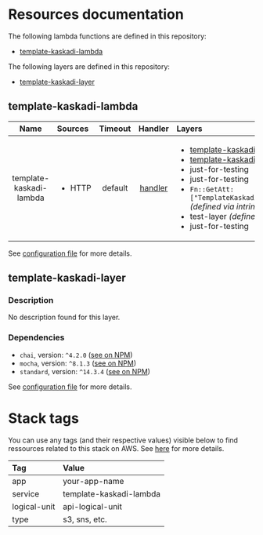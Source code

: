 # Resources documentation

The following lambda functions are defined in this repository:
- [template-kaskadi-lambda](#template-kaskadi-lambda)

The following layers are defined in this repository:
- [template-kaskadi-layer](#template-kaskadi-layer)

## template-kaskadi-lambda <a name="template-kaskadi-lambda"></a>

|           Name          | Sources                | Timeout |                 Handler                 | Layers                                                                                                                                                                                                                                                                                                                                             |
| :---------------------: | :--------------------- | :-----: | :-------------------------------------: | :------------------------------------------------------------------------------------------------------------------------------------------------------------------------------------------------------------------------------------------------------------------------------------------------------------------------------------------------- |
| template-kaskadi-lambda | <ul><li>HTTP</li></ul> | default | [handler](./template-kaskadi-lambda.js) | <ul><li>[template-kaskadi-layer](#template-kaskadi-layer)</li><li>[template-kaskadi-layer](#template-kaskadi-layer)</li><li>just-for-testing</li><li>just-for-testing</li><li>`Fn::GetAtt: ["TemplateKaskadiLayerLambdaLayer","Arn"]` _(defined via intrinsic function)_</li><li>test-layer _(defined via ARN)_</li><li>just-for-testing</li></ul> |

See [configuration file](./serverless.yml) for more details.

## template-kaskadi-layer <a name="template-kaskadi-layer"></a>

### Description

No description found for this layer.

### Dependencies

- `chai`, version: `^4.2.0` ([see on NPM](https://www.npmjs.com/package/chai))
- `mocha`, version: `^8.1.3` ([see on NPM](https://www.npmjs.com/package/mocha))
- `standard`, version: `^14.3.4` ([see on NPM](https://www.npmjs.com/package/standard))

See [configuration file](./serverless.yml) for more details.

# Stack tags

You can use any tags (and their respective values) visible below to find ressources related to this stack on AWS. See [here](https://docs.amazonaws.cn/en_us/AWSCloudFormation/latest/UserGuide/aws-properties-resource-tags.html) for more details.

| Tag          | Value                   |
| :----------- | :---------------------- |
| app          | your-app-name           |
| service      | template-kaskadi-lambda |
| logical-unit | api-logical-unit        |
| type         | s3, sns, etc.           |